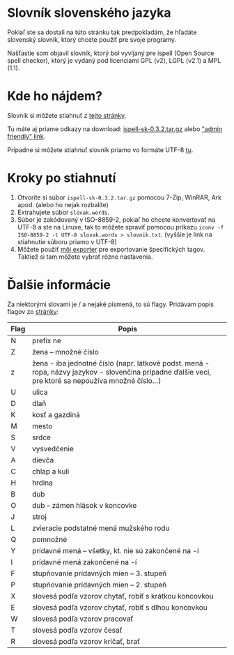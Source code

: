 # Slovník slovenského jazyka
Pokiaľ ste sa dostali na túto stránku tak predpokladám, že hľadáte slovenský slovník, ktorý chcete použiť pre svoje programy.

Našťastie som objavil slovník, ktorý bol vyvíjaný pre ispell (Open Source spell checker), ktorý je vydaný pod licenciami GPL (v2), LGPL (v2.1) a MPL (1.1).

# Kde ho nájdem?
Slovník si môžete stiahnuť z [tejto stránky](https://sk-spell.sk.cx/ispell-sk).

Tu máte aj priame odkazy na download:
[ispell-sk-0.3.2.tar.gz](https://spell.linux.sk/file_download/19/ispell-sk-0.3.2.tar.gz&)
alebo
["admin friendly" link](https://sk-spell.sk.cx/files/ispell-sk-0.3.2.tar.gz).

Prípadne si môžete stiahnuť slovník priamo vo formáte UTF-8 [tu](https://slovnik.brambora.sk/slovnik.txt).

# Kroky po stiahnutí
1. Otvoríte si súbor `ispell-sk-0.3.2.tar.gz` pomocou 7-Zip, WinRAR, Ark apod. (alebo ho nejak rozbalíte)
2. Extrahujete súbor `slovak.words`.
3. Súbor je zakódovaný v ISO-8859-2, pokiaľ ho chcete konvertovať na UTF-8 a ste na Linuxe, tak to môžete spraviť pomocou príkazu `iconv -f ISO-8859-2 -t UTF-8 slovak.words > slovnik.txt`. (vyššie je link na stiahnutie súboru priamo v UTF-8)
4. Môžete použiť [môj exporter](https://slovnik.brambora.sk/) pre exportovanie špecifických tagov. Taktiež si tam môžete vybrať rôzne nastavenia.

# Ďalšie informácie
Za niektorými slovami je / a nejaké písmená, to sú flagy. Pridávam popis flagov zo [stránky](https://sk-spell.sk.cx/ispell-sk):

| Flag | Popis                                                                                                                                               |
|------|-----------------------------------------------------------------------------------------------------------------------------------------------------|
| N    | prefix ne                                                                                                                                           |
| Z    | žena – množné číslo                                                                                                                                 |
| z    | žena - iba jednotné číslo (napr. látkové podst. mená - ropa, názvy jazykov - slovenčina prípadne ďalšie veci, pre ktoré sa nepoužíva množné číslo…) |
| U    | ulica                                                                                                                                               |
| D    | dlaň                                                                                                                                                |
| K    | kosť a gazdiná                                                                                                                                      |
| M    | mesto                                                                                                                                               |
| S    | srdce                                                                                                                                               |
| V    | vysvedčenie                                                                                                                                         |
| A    | dievča                                                                                                                                              |
| C    | chlap a kuli                                                                                                                                        |
| H    | hrdina                                                                                                                                              |
| B    | dub                                                                                                                                                 |
| O    | dub – zámen hlások v koncovke                                                                                                                       |
| J    | stroj                                                                                                                                               |
| L    | zvieracie podstatné mená mužského rodu                                                                                                              |
| Q    | pomnožné                                                                                                                                            |
| Y    | prídavné mená – všetky, kt. nie sú zakončené na -í                                                                                                  |
| I    | prídavné mená zakončené na -í                                                                                                                       |
| F    | stupňovanie prídavných mien – 3. stupeň                                                                                                             |
| P    | stupňovanie prídavných mien – 2. stupeň                                                                                                             |
| X    | slovesá podľa vzorov chytať, robiť s krátkou koncovkou                                                                                              |
| E    | slovesá podľa vzorov chytať, robiť s dlhou koncovkou                                                                                                |
| W    | slovesá podľa vzorov pracovať                                                                                                                       |
| T    | slovesá podľa vzorov česať                                                                                                                          |
| R    | slovesá podľa vzorov kričať, brať                                                                                                                   |
